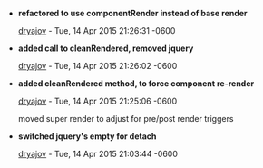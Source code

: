 
* __refactored to use componentRender instead of base render__

    [dryajov](dryajov@gmail.com) - Tue, 14 Apr 2015 21:26:31 -0600
    
    

* __added call to cleanRendered, removed jquery__

    [dryajov](dryajov@gmail.com) - Tue, 14 Apr 2015 21:26:02 -0600
    
    

* __added cleanRendered method, to force component re-render__

    [dryajov](dryajov@gmail.com) - Tue, 14 Apr 2015 21:25:06 -0600
    
    moved super render to adjust for pre/post render triggers
    

* __switched jquery&#39;s empty for detach__

    [dryajov](dryajov@gmail.com) - Tue, 14 Apr 2015 21:03:44 -0600
    
    
    

